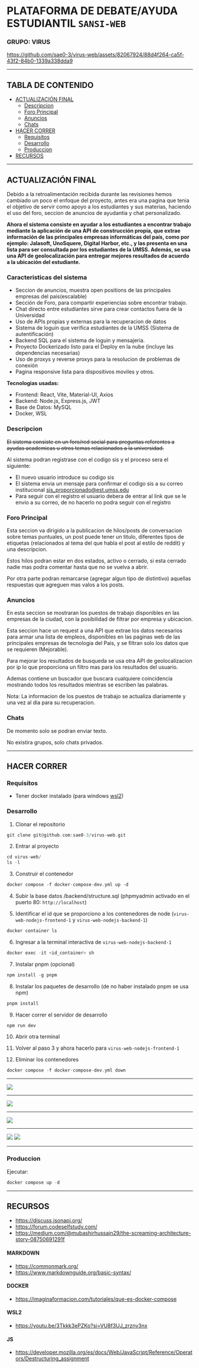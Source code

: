 # PLATAFORMA DE DEBATE/AYUDA ESTUDIANTIL `SANSI-WEB`
### GRUPO: VIRUS

https://github.com/sae0-3/virus-web/assets/82067924/88d4f264-ca5f-43f2-84b0-1339a338dda9

****
## TABLA DE CONTENIDO
* [ACTUALIZACIÓN FINAL](#actualizacion)
  * [Descripcion](#descripcion)
  * [Foro Principal](#foro-principal)
  * [Anuncios](#anuncios)
  * [Chats](#chats)
* [HACER CORRER](#hacer-correr)
  * [Requisitos](#requisitos)
  * [Desarrollo](#desarrollo)
  * [Produccion](#produccion)
* [RECURSOS](#recursos)


****
<a name="actualizacion"></a>
## ACTUALIZACIÓN FINAL

Debido a la retroalimentación recibida durante las revisiones hemos cambiado un poco el enfoque del proyecto, antes era una pagina que tenia el objetivo de servir como apoyo a los estudiantes y sus materias, haciendo el uso del foro, seccion de anuncios de ayudantia y chat personalizado.

**Ahora el sistema consiste en ayudar a los estudiantes a encontrar trabajo mediante la aplicación de una API de construcción propia, que extrae información de las principales empresas informáticas del país, como por ejemplo: Jalasoft, UnoSquere, Digital Harbor, etc., y las presenta en una lista para ser consultada por los estudiantes de la UMSS. Además, se usa una API de geolocalización para entregar mejores resultados de acuerdo a la ubicación del estudiante.**

<a name="descripcion"></a>
### Caracteristicas del sistema

- Seccion de anuncios, muestra open positions de las principales empresas del pais(escalable)
- Sección de Foro, para compartir experiencias sobre encontrar trabajo.
- Chat directo entre estudiantes sirve para crear contactos fuera de la Universidad
- Uso de APIs propias y externas para la recuperacion de datos
- Sistema de loguin que verifica estudiantes de la UMSS (Sistema de autentificación)
- Backend SQL para el sistema de loguin y mensajeria.
- Proyecto Dockerizado listo para el Deploy en la nube (incluye las dependencias necesarias)
- Uso de proxys y reverse proxys para la resolucion de problemas de conexión
- Pagina responsive lista para dispositivos moviles y otros.

**Tecnologias usadas:**
- Frontend: React, Vite, Material-UI, Axios
- Backend: Node.js, Express.js, JWT
- Base de Datos: MySQL
- Docker, WSL

<a name="descripcion"></a>
### Descripcion

~~El sistema consiste en un foro/red social para preguntas referentes a ayudas academicas u otros temas relacionados a la universidad.~~



Al sistema podran registrase con el codigo sis y el proceso sera el siguiente:

- El nuevo usuario introduce su codigo sis
- El sistema envia un mensaje para confirmar el codigo sis a su correo institucional sis_proporcionado@est.umss.edu
- Para seguir con el registro el usuario debera de entrar al link que se le envio a su correo, de no hacerlo no podra seguir con el registro

<a name="foro-principal"></a>
### Foro Principal

Esta seccion va dirigido a la publicacion de hilos/posts de conversacion sobre temas puntuales, un post puede tener un titulo, diferentes tipos de etiquetas (relacionados al tema del que habla el post al estilo de reddit) y una descripcion.

Estos hilos podran estar en dos estados, activo o cerrado, si esta cerrado nadie mas podra comentar hasta que no se vuelva a abrir.

Por otra parte podran remarcarse (agregar algun tipo de distintivo) aquellas respuestas que agreguen mas valos a los posts.

<a name="anuncios"></a>
### Anuncios

En esta seccion se mostraran los puestos de trabajo disponibles en las empresas de la ciudad, con la posibilidad de filtrar por empresa y ubicacion.

Esta seccion hace un request a una API que extrae los datos necesarios para armar una lista de empleos, disponibles en las paginas web de las principales empresas de tecnologia del Pais, y se filtran solo los datos que se requieren (Mejorable).

Para mejorar los resultados de busqueda se usa otra API de geolocalizacion por ip lo que proporciona un filtro mas para los resultados del usuario.

Ademas contiene un buscador que buscara cualquiere coincidencia mostrando todos los resultados mientras se escriben las palabras.

Nota: La informacion de los puestos de trabajo se actualiza diariamente y una vez al dia para su recuperacion.

<a name="chats"></a>
### Chats

De momento solo se podran enviar texto.

No existira grupos, solo chats privados.


****
<a name="hacer-correr"></a>
## HACER CORRER

<a name="requisitos"></a>
### Requisitos
  * Tener docker instalado (para windows [wsl2](https://learn.microsoft.com/es-es/windows/wsl/install))

<a name="desarrollo"></a>
### Desarrollo
1. Clonar el repositorio
```hs
git clone git@github.com:sae0-3/virus-web.git
```

2. Entrar al proyecto
```hs
cd virus-web/
ls -l
```

3. Construir el contenedor
```hs
docker compose -f docker-compose-dev.yml up -d
```

4. Subir la base datos /backend/structure.sql (phpmyadmin activado en el puerto 80: `http://localhost`)

5. Identificar el id que se proporciono a los contenedores de node (`virus-web-nodejs-frontend-1` y `virus-web-nodejs-backend-1`)
```hs
docker container ls
```

6. Ingresar a la terminal interactiva de `virus-web-nodejs-backend-1`
```hs
docker exec -it <id_container> sh
```

7. Instalar pnpm (opcional)
```hs
npm install -g pnpm
```

8. Instalar los paquetes de desarrollo (de no haber instalado pnpm se usa npm)
```hs
pnpm install
```

9. Hacer correr el servidor de desarrollo
```hs
npm run dev
```

10. Abrir otra terminal

11. Volver al paso 3 y ahora hacerlo para `virus-web-nodejs-frontend-1`

12. Eliminar los contenedores
```hs
docker compose -f docker-compose-dev.yml down
```

****
![](docs/1.png)
****
![](docs/2.png)
****
![](docs/3.png)
****
![](docs/4.png)
![](docs/5.png)
****

<a name="produccion"></a>
### Produccion
Ejecutar:

```hs
docker compose up -d
```

****
<a name="recursos"></a>
## RECURSOS
* https://discuss.jsonapi.org/
* https://forum.codeselfstudy.com/
* https://medium.com/@mubashirhussain29/the-screaming-architecture-story-08750691291f

#### MARKDOWN
  * https://commonmark.org/
  * https://www.markdownguide.org/basic-syntax/

#### DOCKER
  * https://imaginaformacion.com/tutoriales/que-es-docker-compose

#### WSL2
  * https://youtu.be/3Tkkk3ePZKo?si=VU8f3UJ_zrznv3nx

#### JS
  * https://developer.mozilla.org/es/docs/Web/JavaScript/Reference/Operators/Destructuring_assignment
